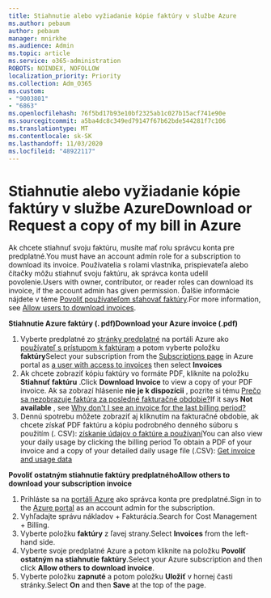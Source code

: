 ```yaml
---
title: Stiahnutie alebo vyžiadanie kópie faktúry v službe Azure
ms.author: pebaum
author: pebaum
manager: mnirkhe
ms.audience: Admin
ms.topic: article
ms.service: o365-administration
ROBOTS: NOINDEX, NOFOLLOW
localization_priority: Priority
ms.collection: Adm_O365
ms.custom:
- "9003801"
- "6863"
ms.openlocfilehash: 76f5bd17b93e10bf2325ab1c027b15acf741e90e
ms.sourcegitcommit: a5ba4dc8c349ed79147f67b62bde544281f7c106
ms.translationtype: MT
ms.contentlocale: sk-SK
ms.lasthandoff: 11/03/2020
ms.locfileid: "48922117"
---
```

# <a name="download-or-request-a-copy-of-my-bill-in-azure"></a><span data-ttu-id="c7029-102">Stiahnutie alebo vyžiadanie kópie faktúry v službe Azure</span><span class="sxs-lookup"><span data-stu-id="c7029-102">Download or Request a copy of my bill in Azure</span></span>

<span data-ttu-id="c7029-103">Ak chcete stiahnuť svoju faktúru, musíte mať rolu správcu konta pre predplatné.</span><span class="sxs-lookup"><span data-stu-id="c7029-103">You must have an account admin role for a subscription to download its invoice.</span></span> <span data-ttu-id="c7029-104">Používatelia s rolami vlastníka, prispievateľa alebo čítačky môžu stiahnuť svoju faktúru, ak správca konta udelil povolenie.</span><span class="sxs-lookup"><span data-stu-id="c7029-104">Users with owner, contributor, or reader roles can download its invoice, if the account admin has given permission.</span></span> <span data-ttu-id="c7029-105">Ďalšie informácie nájdete v téme [Povoliť používateľom sťahovať faktúry](https://docs.microsoft.com/azure/cost-management-billing/manage/manage-billing-access#opt-in).</span><span class="sxs-lookup"><span data-stu-id="c7029-105">For more information, see [Allow users to download invoices](https://docs.microsoft.com/azure/cost-management-billing/manage/manage-billing-access#opt-in).</span></span>

<span data-ttu-id="c7029-106">**Stiahnutie Azure faktúry (. pdf)**</span><span class="sxs-lookup"><span data-stu-id="c7029-106">**Download your Azure invoice (.pdf)**</span></span>

1. <span data-ttu-id="c7029-107">Vyberte predplatné zo [stránky predplatné](https://portal.azure.com/#blade/Microsoft_Azure_Billing/SubscriptionsBlade) na portáli Azure ako [používateľ s prístupom k faktúram](https://docs.microsoft.com/azure/cost-management-billing/manage/manage-billing-access?WT.mc_id=Portal-Microsoft_Azure_Support) a potom vyberte položku **faktúry**</span><span class="sxs-lookup"><span data-stu-id="c7029-107">Select your subscription from the [Subscriptions page](https://portal.azure.com/#blade/Microsoft_Azure_Billing/SubscriptionsBlade) in Azure portal as [a user with access to invoices](https://docs.microsoft.com/azure/cost-management-billing/manage/manage-billing-access?WT.mc_id=Portal-Microsoft_Azure_Support) then select **Invoices**</span></span>
2. <span data-ttu-id="c7029-108">Ak chcete zobraziť kópiu faktúry vo formáte PDF, kliknite na položku **Stiahnuť faktúru** .</span><span class="sxs-lookup"><span data-stu-id="c7029-108">Click **Download Invoice** to view a copy of your PDF invoice.</span></span> <span data-ttu-id="c7029-109">Ak sa zobrazí hlásenie **nie je k dispozícii** , pozrite si tému [Prečo sa nezobrazuje faktúra za posledné fakturačné obdobie?](https://docs.microsoft.com/azure/cost-management-billing/manage/download-azure-invoice-daily-usage-date?WT.mc_id=Portal-Microsoft_Azure_Support#noinvoice)</span><span class="sxs-lookup"><span data-stu-id="c7029-109">If it says **Not available** , see [Why don't I see an invoice for the last billing period?](https://docs.microsoft.com/azure/cost-management-billing/manage/download-azure-invoice-daily-usage-date?WT.mc_id=Portal-Microsoft_Azure_Support#noinvoice)</span></span>
3. <span data-ttu-id="c7029-110">Dennú spotrebu môžete zobraziť aj kliknutím na fakturačné obdobie, ak chcete získať PDF faktúru a kópiu podrobného denného súboru s použitím (. CSV): [získanie údajov o faktúre a používaní](https://docs.microsoft.com/azure/cost-management-billing/manage/download-azure-invoice-daily-usage-date?WT.mc_id=Portal-Microsoft_Azure_Support)</span><span class="sxs-lookup"><span data-stu-id="c7029-110">You can also view your daily usage by clicking the billing period To obtain a PDF of your invoice and a copy of your detailed daily usage file (.CSV): [Get invoice and usage data](https://docs.microsoft.com/azure/cost-management-billing/manage/download-azure-invoice-daily-usage-date?WT.mc_id=Portal-Microsoft_Azure_Support)</span></span>  

<span data-ttu-id="c7029-111">**Povoliť ostatným stiahnutie faktúry predplatného**</span><span class="sxs-lookup"><span data-stu-id="c7029-111">**Allow others to download your subscription invoice**</span></span>

1. <span data-ttu-id="c7029-112">Prihláste sa na [portáli Azure](https://portal.azure.com/) ako správca konta pre predplatné.</span><span class="sxs-lookup"><span data-stu-id="c7029-112">Sign in to the [Azure portal](https://portal.azure.com/) as an account admin for the subscription.</span></span>
2. <span data-ttu-id="c7029-113">Vyhľadajte správu nákladov + Fakturácia.</span><span class="sxs-lookup"><span data-stu-id="c7029-113">Search for Cost Management + Billing.</span></span>
3. <span data-ttu-id="c7029-114">Vyberte položku **faktúry** z ľavej strany.</span><span class="sxs-lookup"><span data-stu-id="c7029-114">Select **Invoices** from the left-hand side.</span></span>
4. <span data-ttu-id="c7029-115">Vyberte svoje predplatné Azure a potom kliknite na položku **Povoliť ostatným na stiahnutie faktúry**.</span><span class="sxs-lookup"><span data-stu-id="c7029-115">Select your Azure subscription and then click **Allow others to download invoice**.</span></span>
5. <span data-ttu-id="c7029-116">Vyberte položku **zapnuté** a potom položku **Uložiť** v hornej časti stránky.</span><span class="sxs-lookup"><span data-stu-id="c7029-116">Select **On** and then **Save** at the top of the page.</span></span>
